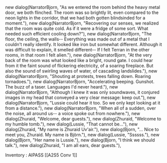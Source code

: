new dialog(NarratorBjorn, "As we entered the room behind the heavy metal door, we both flinched. The room was so brightly lit, even compared to the neon lights in the corridor, that we had both gotten blindsinded for a moment."),
new dialog(NarratorBjorn, "Recovering our senses, we realized that the room was quite cold. As if it were a fridge of some sort. What needed such efficient cooling down?"),
new dialog(NarratorBjorn, "The floor, the ceiling, the walls-- Everything was made out of a metal that I couldn't really identify. It looked like iron but somewhat different. Although it was difficult to explain, it smelled different-- If I felt Terran in the other rooms, in that room I felt alien."),
new dialog(NarratorBjorn, "At the very back of the room was what looked like a bright, round gate. I could hear from it the faint sound of flickering electricity, of a soaring fireplace. But also the sound of swirling waves of water, of cascading landslides."),
new dialog(NarratorBjorn, "Shouting at protests, trees falling down. Roaring tornadoes."),
new dialog(NarratorBjorn, "Accelerating beeping. Gunshot. The buzz of a taser. Languages I'd never heard."),
new dialog(NarratorBjorn, "Although I knew it was only soundwaves, it conjured images in my head that conveyed a very clear message: keep out."),
new dialog(NarratorBjorn, "Lussie could hear it too. So we only kept looking at it from a distance."),
new dialog(NarratorBjorn, "When all of a sudden, over the noise, all around us-- a voice spoke out from nowhere."),
new dialog(Zhuraid, "Welcome, dear guests."),
new dialog(Zhuraid, "Welcome to my humble tomb."),
new dialog(Lussie, "That cannot be..."),
new dialog(Zhuraid, "My name is Zhuraid Uv'air."),
new dialog(Bjorn, "... Nice to meet you, Zhuraid. My name is Björn."),
new dialog(Lussie, "Ssssss."),
new dialog(Bjorn, "Her name is Lussie."),
new dialog(Bjorn, "I think we should talk."),
new dialog(Zhuraid, "I am all ears, dear guests."),

Inventory : AIPASS
[[A2S5 Conv 1]]